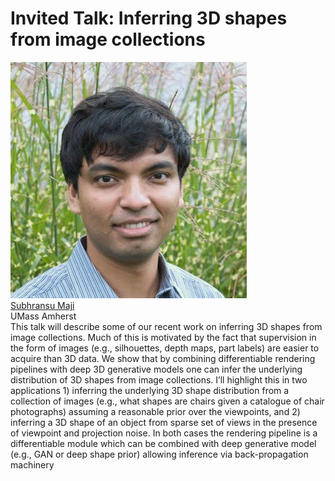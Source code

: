 <link rel="stylesheet" type="text/css" href="css/bootstrap.min.css">
<link rel="stylesheet" type="text/css" href="css/main.css?1" media="screen,projection">

# Invited Talk: Inferring 3D shapes from image collections 

<div class="row">
  <div class="col-sm-3">
    <a href="https://people.cs.umass.edu/~smaji/" target="_blank">
      <img class="people-pic" src="assets/smaji.jpg">
    </a>
    <div class="people-name text-center">
      <a href="https://people.cs.umass.edu/~smaji/" target="_blank">Subhransu Maji</a><br>
      UMass Amherst
    </div>
  </div>
    
  <div class="col-sm-9">
    This talk will describe some of our recent work on inferring 3D shapes from image collections. Much of this is motivated by the fact that supervision in the form of images (e.g., silhouettes, depth maps, part labels) are easier to acquire than 3D data. We show that by combining differentiable rendering pipelines with deep 3D generative models one can infer the underlying distribution of 3D shapes from image collections. I’ll highlight this in two applications 1) inferring the underlying 3D shape distribution from a collection of images (e.g., what shapes are chairs given a catalogue of chair photographs) assuming a reasonable prior over the viewpoints, and 2) inferring a 3D shape of an object from sparse set of views in the presence of viewpoint and projection noise. In both cases the rendering pipeline is a differentiable module which can be combined with deep generative model (e.g., GAN or deep shape prior) allowing inference via back-propagation machinery
  </div>
</div>
